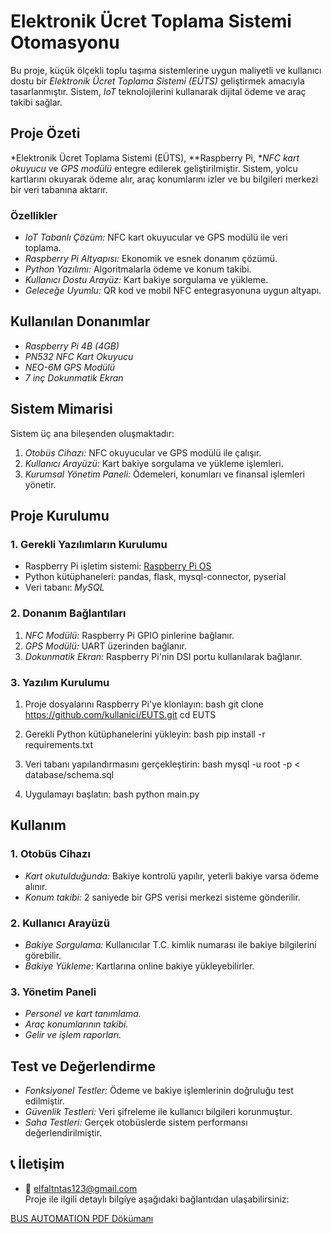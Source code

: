 # Elektronik Ücret Toplama Sistemi Otomasyonu

Bu proje, küçük ölçekli toplu taşıma sistemlerine uygun maliyetli ve kullanıcı dostu bir *Elektronik Ücret Toplama Sistemi (EÜTS)* geliştirmek amacıyla tasarlanmıştır. Sistem, *IoT* teknolojilerini kullanarak dijital ödeme ve araç takibi sağlar.

## Proje Özeti
*Elektronik Ücret Toplama Sistemi (EÜTS), **Raspberry Pi, **NFC kart okuyucu* ve *GPS modülü* entegre edilerek geliştirilmiştir. Sistem, yolcu kartlarını okuyarak ödeme alır, araç konumlarını izler ve bu bilgileri merkezi bir veri tabanına aktarır.

### Özellikler
- *IoT Tabanlı Çözüm:* NFC kart okuyucular ve GPS modülü ile veri toplama.
- *Raspberry Pi Altyapısı:* Ekonomik ve esnek donanım çözümü.
- *Python Yazılımı:* Algoritmalarla ödeme ve konum takibi.
- *Kullanıcı Dostu Arayüz:* Kart bakiye sorgulama ve yükleme.
- *Geleceğe Uyumlu:* QR kod ve mobil NFC entegrasyonuna uygun altyapı.

## Kullanılan Donanımlar
- *Raspberry Pi 4B (4GB)*
- *PN532 NFC Kart Okuyucu*
- *NEO-6M GPS Modülü*
- *7 inç Dokunmatik Ekran*

## Sistem Mimarisi
Sistem üç ana bileşenden oluşmaktadır:
1. *Otobüs Cihazı:* NFC okuyucular ve GPS modülü ile çalışır.
2. *Kullanıcı Arayüzü:* Kart bakiye sorgulama ve yükleme işlemleri.
3. *Kurumsal Yönetim Paneli:* Ödemeleri, konumları ve finansal işlemleri yönetir.

## Proje Kurulumu
### 1. Gerekli Yazılımların Kurulumu
- Raspberry Pi işletim sistemi: [Raspberry Pi OS](https://www.raspberrypi.com/software/)
- Python kütüphaneleri: pandas, flask, mysql-connector, pyserial
- Veri tabanı: *MySQL*

### 2. Donanım Bağlantıları
1. *NFC Modülü:* Raspberry Pi GPIO pinlerine bağlanır.
2. *GPS Modülü:* UART üzerinden bağlanır.
3. *Dokunmatik Ekran:* Raspberry Pi'nin DSI portu kullanılarak bağlanır.

### 3. Yazılım Kurulumu
1. Proje dosyalarını Raspberry Pi'ye klonlayın:
   bash
   git clone https://github.com/kullanici/EUTS.git
   cd EUTS
   
2. Gerekli Python kütüphanelerini yükleyin:
   bash
   pip install -r requirements.txt
   
3. Veri tabanı yapılandırmasını gerçekleştirin:
   bash
   mysql -u root -p < database/schema.sql
   
4. Uygulamayı başlatın:
   bash
   python main.py
   

## Kullanım
### 1. Otobüs Cihazı
- *Kart okutulduğunda:* Bakiye kontrolü yapılır, yeterli bakiye varsa ödeme alınır.
- *Konum takibi:* 2 saniyede bir GPS verisi merkezi sisteme gönderilir.

### 2. Kullanıcı Arayüzü
- *Bakiye Sorgulama:* Kullanıcılar T.C. kimlik numarası ile bakiye bilgilerini görebilir.
- *Bakiye Yükleme:* Kartlarına online bakiye yükleyebilirler.

### 3. Yönetim Paneli
- *Personel ve kart tanımlama.*
- *Araç konumlarının takibi.*
- *Gelir ve işlem raporları.*

## Test ve Değerlendirme
- *Fonksiyonel Testler:* Ödeme ve bakiye işlemlerinin doğruluğu test edilmiştir.
- *Güvenlik Testleri:* Veri şifreleme ile kullanıcı bilgileri korunmuştur.
- *Saha Testleri:* Gerçek otobüslerde sistem performansı değerlendirilmiştir.

## 📞 İletişim


- 📧 elfaltntas123@gmail.com  <br/>
Proje ile ilgili detaylı bilgiye aşağıdaki bağlantıdan ulaşabilirsiniz:

[BUS AUTOMATION PDF Dökümanı](https://github.com/elfaltntas/EUTS-BUS-AUTOMATION/blob/main/BUS%20AUTOMATION.pdf)
